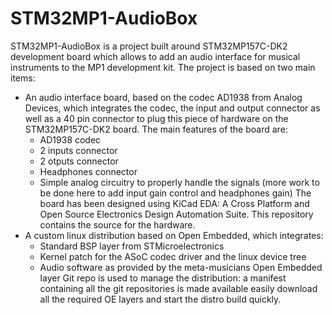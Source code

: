 # STM32MP1-AudioBox

STM32MP1-AudioBox is a project built around STM32MP157C-DK2 development board which allows to add an audio interface for musical instruments to the MP1 development kit.
The project is based on two main items:
* An audio interface board, based on the codec AD1938 from Analog Devices, which integrates the codec, the input and output connector as well as a 40 pin connector to plug this piece of hardware on the STM32MP157C-DK2 board. The main features of the board are:
	* AD1938 codec
	* 2 inputs connector
	* 2 otputs connector
	* Headphones connector
	* Simple analog circuitry to properly handle the signals (more work to be done here to add input gain control and headphones gain)
The board has been designed using KiCad EDA: A Cross Platform and Open Source Electronics Design Automation Suite.
This repository contains the source for the hardware.
* A custom linux distribution based on Open Embedded, which integrates:
	* Standard BSP layer from STMicroelectronics
	* Kernel patch for the ASoC codec driver and the linux device tree
	* Audio software as provided by the meta-musicians Open Embedded layer
Git repo is used to manage the distribution: a manifest containing all the git repositories is made available easily download all the required OE layers and start the distro build quickly.

